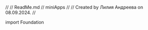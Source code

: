 //
//  ReadMe.md
//  miniApps
//
//  Created by Лилия Андреева on 08.09.2024.
//

import Foundation
